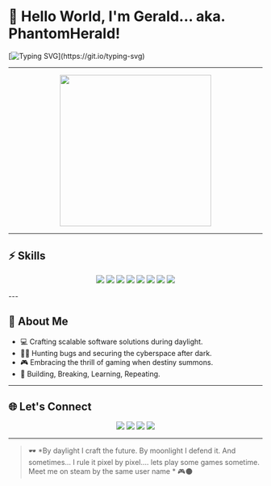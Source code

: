 <!--- 👋 Hi, I’m @PhantomHerald
- 👀 I’m interested in ...
- 🌱 I’m currently learning ...
- 💞️ I’m looking to collaborate on ...
- 📫 How to reach me ...
- 😄 Pronouns: ...
- ⚡ Fun fact: ...


PhantomHerald/PhantomHerald is a ✨ special ✨ repository because its `README.md` (this file) appears on your GitHub profile.
You can click the Preview link to take a look at your changes.
--->
# 👋 Hello World, I'm Gerald... aka. PhantomHerald!

[![Typing SVG](https://readme-typing-svg.herokuapp.com?font=Fira+Code&pause=100&vCenter=true&multiline=true&width=435&height=125&lines=A+Developer+by+dawn%2C+I+code+with+might%2C;Breaker+by+dusk%2C+a+phantom+of+night%2C;Gamer+in+soul%2C+forever+in+fight%2C;I+build%2C+I+breach%2C+I+game+till+light.)](https://git.io/typing-svg)


---

<p align="center">
  <img src="https://media.giphy.com/media/qgQUggAC3Pfv687qPC/giphy.gif" width="300">
</p>

---
## ⚡ Skills
<p align="center">
  <img src="https://img.shields.io/badge/HTML5-E34F26?style=for-the-badge&logo=html5&logoColor=white"/>
  <img src="https://img.shields.io/badge/CSS3-1572B6?style=for-the-badge&logo=css3&logoColor=white"/>
  <img src="https://img.shields.io/badge/JavaScript-F7DF1E?style=for-the-badge&logo=javascript&logoColor=black"/>
  <img src="https://img.shields.io/badge/React-61DAFB?style=for-the-badge&logo=react&logoColor=black"/>
  <img src="https://img.shields.io/badge/Python-3776AB?style=for-the-badge&logo=python&logoColor=white"/>
  <!---<img src="https://img.shields.io/badge/Node.js-339933?style=for-the-badge&logo=nodedotjs&logoColor=white"/>
  <img src="https://img.shields.io/badge/Java-007396?style=for-the-badge&logo=java&logoColor=white"/>
  <img src="https://img.shields.io/badge/MySQL-4479A1?style=for-the-badge&logo=mysql&logoColor=white"/>
  <img src="https://img.shields.io/badge/Flutter-02569B?style=for-the-badge&logo=flutter&logoColor=white"/>
  <img src="https://img.shields.io/badge/Express.js-000000?style=for-the-badge&logo=express&logoColor=white"/> -->
  <img src="https://img.shields.io/badge/Linux-FCC624?style=for-the-badge&logo=linux&logoColor=black"/>
  <img src="https://img.shields.io/badge/Figma-F24E1E?style=for-the-badge&logo=figma&logoColor=white"/>
  <img src="https://img.shields.io/badge/Git-F05032?style=for-the-badge&logo=git&logoColor=white"/>
</p>
---

## 🧠 About Me
- 💻 Crafting scalable software solutions during daylight.
- 🕵️‍♂️ Hunting bugs and securing the cyberspace after dark.
- 🎮 Embracing the thrill of gaming when destiny summons.
- 🚀 Building, Breaking, Learning, Repeating.
<!--- 🌌 Constantly leveling up in AI, Web3, and Cybersecurity.--->



---

<!---## 🚀 Featured Projects

| 🚀 Project | 🛠 Description | ⚙️ Stack |
|:---------|:--------------|:------|
| [CyberGuard 🔐](https://github.com/PhantomHerald/CyberGuard) | Open-source toolkit for ethical hacking & cybersecurity. | Python, Linux, Bash |
| [PhantomBot 🤖](https://github.com/PhantomHerald/PhantomBot) | Smart evolving chatbot powered by NLP. | Python, TensorFlow |
| [GamingHub 🎮](https://github.com/PhantomHerald/GamingHub) | Gamers unite - connect, chat, play. | Flutter, Firebase |
| [DevVault 📦](https://github.com/PhantomHerald/DevVault) | Secure vault for developers' API keys and secrets. | Node.js, MongoDB |



## 📊 GitHub Stats
<p align="center">
  <img src="https://github-readme-stats.vercel.app/api?username=PhantomHerald&theme=radical&show_icons=true&hide_border=true" width="48%"/>
  <img src="https://github-readme-streak-stats.herokuapp.com/?user=PhantomHerald&theme=radical&hide_border=true" width="48%"/>
</p>

---

## 📈 Most Used Languages
<p align="center">
  <img src="https://github-readme-stats.vercel.app/api/top-langs/?username=PhantomHerald&layout=compact&theme=radical&hide_border=true" width="48%"/>
</p>

---

## 🏆 GitHub Trophies
<p align="center">
  <img src="https://github-profile-trophy.vercel.app/?username=PhantomHerald&theme=radical&no-frame=true&row=1&margin-w=5" />
</p>

---

## 🐍 Contribution Graph Snake
<p align="center">
  <img src="https://raw.githubusercontent.com/PhantomHerald/PhantomHerald/output/github-contribution-grid-snake.svg" alt="snake animation" />
</p>--->



## 🌐 Let's Connect

<p align="center">
<a href="[https://www.linkedin.com/in/gerald-ankomah-a1a080309/] target="_blank"><img src="https://img.shields.io/badge/LinkedIn-Connect-blue?style=for-the-badge&logo=linkedin"/></a>
<a href="mailto:ankomahgerald@gmail.com" target="_blank"><img src="https://img.shields.io/badge/Gmail-Email-red?style=for-the-badge&logo=gmail"/></a>
<a href="https://twitter.com" target="_blank"><img src="https://img.shields.io/badge/Twitter-Follow-blue?style=for-the-badge&logo=twitter"/></a>
<a href="https://instagram.com/" target="_blank"><img src="https://img.shields.io/badge/Instagram-Follow-E4405F?style=for-the-badge&logo=instagram"/></a>
</p>

---

> 🕶️ *By daylight I craft the future. By moonlight I defend it. And sometimes... I rule it pixel by pixel....
> lets play some games sometime. Meet me on steam by the same user name * 🎮🌑

